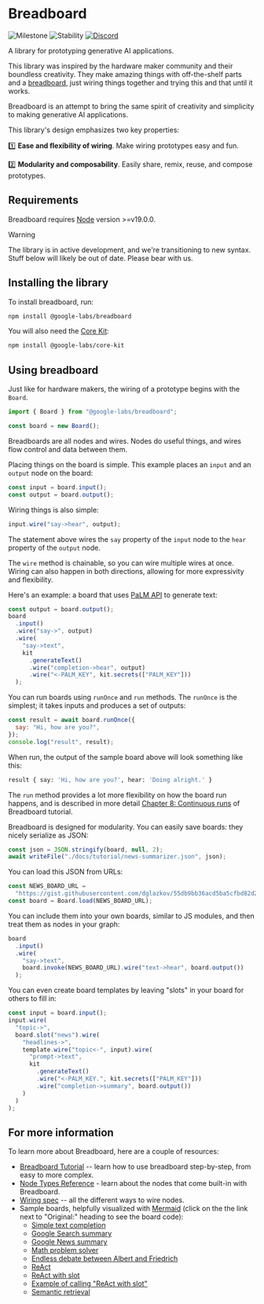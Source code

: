 # Breadboard

![Milestone](https://img.shields.io/badge/milestone-M3-red) ![Stability](https://img.shields.io/badge/stability-wip-green) [![Discord](https://img.shields.io/discord/1138546999872999556?logo=discord)](https://discord.gg/breadboard)

A library for prototyping generative AI applications.

This library was inspired by the hardware maker community and their boundless creativity. They make amazing things with off-the-shelf parts and a [breadboard](https://learn.sparkfun.com/tutorials/how-to-use-a-breadboard/all), just wiring things together and trying this and that until it works.

Breadboard is an attempt to bring the same spirit of creativity and simplicity to making generative AI applications.

This library's design emphasizes two key properties:

:one: **Ease and flexibility of wiring**. Make wiring prototypes easy and fun.

:two: **Modularity and composability**. Easily share, remix, reuse, and compose prototypes.

## Requirements

Breadboard requires [Node](https://nodejs.org/) version >=v19.0.0.

> [!WARNING]
> The library is in active development, and we're transitioning to new syntax. Stuff below will likely be out of date.
> Please bear with us.

## Installing the library

To install breadboard, run:

```sh
npm install @google-labs/breadboard
```

You will also need the [Core Kit](https://github.com/breadboard-ai/breadboard/tree/main/packages/core-kit):

```sh
npm install @google-labs/core-kit
```

## Using breadboard

Just like for hardware makers, the wiring of a prototype begins with the `Board`.

```js
import { Board } from "@google-labs/breadboard";

const board = new Board();
```

Breadboards are all nodes and wires. Nodes do useful things, and wires flow control and data between them.

Placing things on the board is simple. This example places an `input` and an `output` node on the board:

```js
const input = board.input();
const output = board.output();
```

Wiring things is also simple:

```js
input.wire("say->hear", output);
```

The statement above wires the `say` property of the `input` node to the `hear` property of the `output` node.

The `wire` method is chainable, so you can wire multiple wires at once. Wiring can also happen in both directions, allowing for more expressivity and flexibility.

Here's an example: a board that uses [PaLM API](https://developers.generativeai.google/) to generate text:

```js
const output = board.output();
board
  .input()
  .wire("say->", output)
  .wire(
    "say->text",
    kit
      .generateText()
      .wire("completion->hear", output)
      .wire("<-PALM_KEY", kit.secrets(["PALM_KEY"]))
  );
```

You can run boards using `runOnce` and `run` methods. The `runOnce` is the simplest; it takes inputs and produces a set of outputs:

```js
const result = await board.runOnce({
  say: "Hi, how are you?",
});
console.log("result", result);
```

When run, the output of the sample board above will look something like this:

```sh
result { say: 'Hi, how are you?', hear: 'Doing alright.' }
```

The `run` method provides a lot more flexibility on how the board run happens, and is described in more detail [Chapter 8: Continuous runs](https://github.com/breadboard-ai/breadboard/tree/main/packages/breadboard/docs/tutorial#chapter-8-continuous-runs) of Breadboard tutorial.

Breadboard is designed for modularity. You can easily save boards: they nicely serialize as JSON:

```js
const json = JSON.stringify(board, null, 2);
await writeFile("./docs/tutorial/news-summarizer.json", json);
```

You can load this JSON from URLs:

```js
const NEWS_BOARD_URL =
  "https://gist.githubusercontent.com/dglazkov/55db9bb36acd5ba5cfbd82d2901e7ced/raw/google-news-headlines.json";
const board = Board.load(NEWS_BOARD_URL);
```

You can include them into your own boards, similar to JS modules, and then treat them as nodes in your graph:

```js
board
  .input()
  .wire(
    "say->text",
    board.invoke(NEWS_BOARD_URL).wire("text->hear", board.output())
  );
```

You can even create board templates by leaving "slots" in your board for others to fill in:

```js
const input = board.input();
input.wire(
  "topic->",
  board.slot("news").wire(
    "headlines->",
    template.wire("topic<-", input).wire(
      "prompt->text",
      kit
        .generateText()
        .wire("<-PALM_KEY.", kit.secrets(["PALM_KEY"]))
        .wire("completion->summary", board.output())
    )
  )
);
```

## For more information

To learn more about Breadboard, here are a couple of resources:

- [Breadboard Tutorial](https://github.com/breadboard-ai/breadboard/blob/main/packages/breadboard/docs/tutorial/README.md) -- learn how to use breadboard step-by-step, from easy to more complex.
- [Node Types Reference](https://github.com/breadboard-ai/breadboard/blob/main/packages/breadboard/docs/nodes.md) - learn about the nodes that come built-in with Breadboard.
- [Wiring spec](https://github.com/breadboard-ai/breadboard/blob/main/packages/breadboard/docs/wires.md) -- all the different ways to wire nodes.
- Sample boards, helpfully visualized with [Mermaid](https://mermaid.js.org/) (click on the the link next to "Original:" heading to see the board code):
  - [Simple text completion](https://github.com/breadboard-ai/breadboard/blob/main/packages/graph-playground/docs/graphs/simplest.md)
  - [Google Search summary](https://github.com/breadboard-ai/breadboard/blob/main/packages/graph-playground/docs/graphs/search-summarize.md)
  - [Google News summary](https://github.com/breadboard-ai/breadboard/blob/main/packages/graph-playground/docs/graphs/google-news.md)
  - [Math problem solver](https://github.com/breadboard-ai/breadboard/blob/main/packages/graph-playground/docs/graphs/math.md)
  - [Endless debate between Albert and Friedrich](https://github.com/breadboard-ai/breadboard/blob/main/packages/graph-playground/docs/graphs/endless-debate-with-voice.md)
  - [ReAct](https://github.com/breadboard-ai/breadboard/blob/main/packages/graph-playground/docs/graphs/react.md)
  - [ReAct with slot](https://github.com/breadboard-ai/breadboard/blob/main/packages/graph-playground/docs/graphs/react-with-slot.md)
  - [Example of calling "ReAct with slot"](https://github.com/breadboard-ai/breadboard/blob/main/packages/graph-playground/docs/graphs/call-react-with-slot.md)
  - [Semantic retrieval](https://github.com/breadboard-ai/breadboard/blob/main/packages/graph-playground/docs/graphs/find-file-by-similarity.md)
